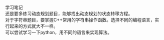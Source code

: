 学习笔记  
   还是要多练习动态规划题目，能够找出动态规划的状态转移方程。  
   对于字符串题目，要掌握C++常用的字符串操作函数。选择不同的编程语言，实行起来的方式就大不一样。  
   可以尝试学习一下python，用不同的语言来实现算法。
